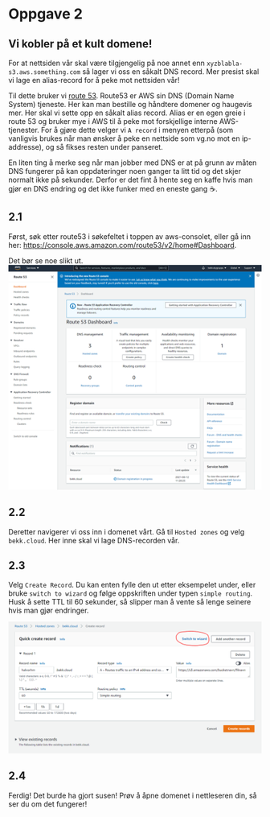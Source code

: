 # Oppgave 2

## Vi kobler på et kult domene!

For at nettsiden vår skal være tilgjengelig på noe annet enn `xyzblabla-s3.aws.something.com` så lager vi oss en såkalt DNS record. Mer presist skal vi lage en alias-record for å peke mot nettsiden vår!

Til dette bruker vi [route 53](https://aws.amazon.com/route53/). Route53 er AWS sin DNS (Domain Name System) tjeneste. Her kan man bestille og håndtere domener og haugevis mer. Her skal vi sette opp en såkalt alias record. Alias er en egen greie i route 53 og bruker mye i AWS til å peke mot forskjellige interne AWS-tjenester. For å gjøre dette velger vi `A record` i menyen etterpå (som vanligvis brukes når man ønsker å peke en nettside som vg.no mot en ip-addresse), og så fikses resten under panseret.

En liten ting å merke seg når man jobber med DNS er at på grunn av måten DNS fungerer på kan oppdateringer noen ganger ta litt tid og det skjer normalt ikke på sekunder. 
Derfor er det fint å hente seg en kaffe hvis man gjør en DNS endring og det ikke funker med en eneste gang ☕.


## 2.1

Først, søk etter route53 i søkefeltet i toppen av aws-consolet, eller gå inn her: https://console.aws.amazon.com/route53/v2/home#Dashboard.

Det bør se noe slikt ut.
![](./route53-dashboard.png)

## 2.2
Deretter navigerer vi oss inn i domenet vårt. Gå til `Hosted zones` og velg `bekk.cloud`. Her inne skal vi lage DNS-recorden vår.

## 2.3
Velg `Create Record`. Du kan enten fylle den ut etter eksempelet under, eller bruke `switch to wizard` og følge oppskriften under typen `simple routing`. Husk å sette TTL til 60 sekunder, så slipper man å vente så lenge seinere hvis man gjør endringer.

![](./create-a-record.png)

## 2.4

Ferdig! Det burde ha gjort susen! Prøv å åpne domenet i nettleseren din, så ser du om det fungerer!